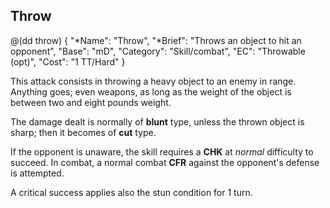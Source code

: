 ## Throw 

@(dd throw)
{ 
  "*Name": "Throw",
  "*Brief": "Throws an object to hit an opponent",
  "Base": "mD",
  "Category": "Skill/combat",
  "EC": "Throwable (opt)",
  "Cost": "1 TT/Hard"
}

This attack consists in throwing a heavy object to an enemy in range.
Anything goes; even weapons, as long as the weight of the object is
between two and eight pounds weight.

The damage dealt is normally of __blunt__ type, unless the thrown object
is sharp; then it becomes of __cut__ type.

If the opponent is unaware, the skill requires a **CHK** at *normal* 
difficulty to succeed. In combat, a normal combat **CFR** against 
the opponent's defense is attempted.

A critical success applies also the stun condition for 1 turn.
